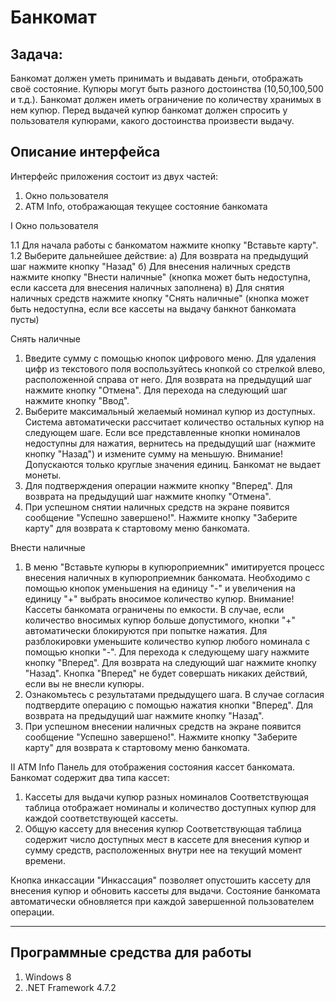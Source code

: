 # Банкомат
## Задача:
Банкомат должен уметь принимать и выдавать деньги, отображать своё состояние.
Купюры могут быть разного достоинства (10,50,100,500 и т.д.). Банкомат должен иметь
ограничение по количеству хранимых в нем купюр. Перед выдачей купюр банкомат
должен спросить у пользователя купюрами, какого достоинства произвести выдачу.

## Описание интерфейса
Интерфейс приложения состоит из двух частей:
1) Окно пользователя
2) ATM Info, отображающая текущее состояние банкомата

I Окно пользователя

1.1 Для начала работы с банкоматом нажмите кнопку "Вставьте карту".
1.2 Выберите дальнейшее действие:
а) Для возврата на предыдущий шаг нажмите кнопку "Назад"
б) Для внесения наличных средств нажмите кнопку "Внести наличные" (кнопка может быть недоступна, если кассета для внесения наличных заполнена)
в) Для снятия наличных средств нажмите кнопку "Снять наличные" (кнопка может быть недоступна, если все кассеты на выдачу банкнот банкомата пусты)

Снять наличные
1. Введите сумму с помощью кнопок цифрового меню. Для удаления цифр из текстового поля воспользуйтесь кнопкой со стрелкой влево, расположенной справа от него.
Для возврата на предыдущий шаг нажмите кнопку "Отмена".
Для перехода на следующий шаг нажмите кнопку "Ввод".
2. Выберите максимальный желаемый номинал купюр из доступных. Система автоматически рассчитает количество остальных купюр на следующем шаге. Если все представленные кнопки номиналов недоступны для нажатия, вернитесь на предыдущий шаг (нажмите кнопку "Назад") и измените сумму на меньшую. Внимание! Допускаются только круглые значения единиц. Банкомат не выдает монеты.
3. Для подтверждения операции нажмите кнопку "Вперед". Для возврата на предыдущий шаг нажмите кнопку "Отмена".
4. При успешном снятии наличных средств на экране появится сообщение "Успешно завершено!". Нажмите кнопку "Заберите карту" для возврата к стартовому меню банкомата.

Внести наличные
1. В меню "Вставьте купюры в купюроприемник" имитируется процесс внесения наличных в купюроприемник банкомата. Необходимо с помощью кнопок уменьшения на единицу "-" и увеличения на единицу "+" выбрать вносимое количество купюр. Внимание! Кассеты банкомата ограничены по емкости. В случае, если количество вносимых купюр больше допустимого, кнопки "+" автоматически блокируются при попытке нажатия. Для разблокировки уменьшите количество купюр любого номинала с помощью кнопки "-". Для перехода к следующему шагу нажмите кнопку "Вперед". Для возврата на следующий шаг нажмите кнопку "Назад". Кнопка "Вперед" не будет совершать никаких действий, если вы не внесли купюры.
2. Ознакомьтесь с результатами предыдущего шага. В случае согласия подтвердите операцию с помощью нажатия кнопки "Вперед". Для возврата на предыдущий шаг нажмите кнопку "Назад".
3. При успешном внесении наличных средств на экране появится сообщение "Успешно завершено!". Нажмите кнопку "Заберите карту" для возврата к стартовому меню банкомата.


II ATM Info
Панель для отображения состояния кассет банкомата. Банкомат содержит два типа кассет:
1. Кассеты для выдачи купюр разных номиналов
Соответствующая таблица отображает номиналы и количество доступных купюр для каждой соответствующей кассеты.
2. Общую кассету для внесения купюр 
Соответствующая таблица содержит число доступных мест в кассете для внесения купюр и сумму средств, расположенных внутри нее на текущий момент времени.

Кнопка инкассации "Инкассация" позволяет опустошить кассету для внесения купюр и обновить кассеты для выдачи.
Состояние банкомата автоматически обновляется при каждой завершенной пользователем операции.

-------------------------------------------

## Программные средства для работы
1. Windows 8
2. .NET Framework 4.7.2
